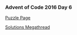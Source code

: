 ### Advent of Code 2016 Day 6

[Puzzle Page](https://adventofcode.com/2016/day/6)

[Solutions Megathread](https://www.reddit.com/r/adventofcode/comments/5gr0xf/2016_day_6_solutions/)

